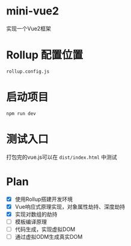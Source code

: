 # mini-vue2

实现一个Vue2框架

# Rollup 配置位置

`rollup.config.js`

# 启动项目

`npm run dev`

# 测试入口

打包完的vue.js可以在 `dist/index.html` 中测试

# Plan

- [x] 使用Rollup搭建开发环境
- [x] Vue响应式原理实现，对象属性劫持、深度劫持
- [x] 实现对数组的劫持
- [ ] 模板编译原理
- [ ] 代码生成，实现虚拟DOM
- [ ] 通过虚拟ODM生成真实DOM
